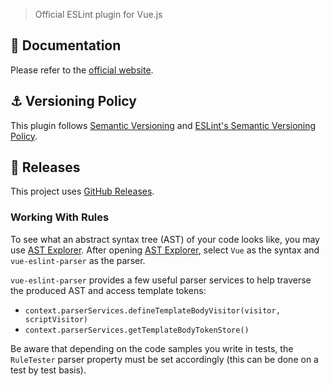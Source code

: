 
> Official ESLint plugin for Vue.js

## :book: Documentation

Please refer to the [official website](https://eslint.vuejs.org).

## :anchor: Versioning Policy

This plugin follows [Semantic Versioning](https://semver.org) and [ESLint's Semantic Versioning Policy](https://github.com/eslint/eslint#semantic-versioning-policy).

## :newspaper: Releases

This project uses [GitHub Releases](https://github.com/SeniorDev1123/Vue-plugin/releases).


### Working With Rules

To see what an abstract syntax tree (AST) of your code looks like, you may use [AST Explorer](https://astexplorer.net). After opening [AST Explorer](https://astexplorer.net), select `Vue` as the syntax and `vue-eslint-parser` as the parser.

`vue-eslint-parser` provides a few useful parser services to help traverse the produced AST and access template tokens:

- `context.parserServices.defineTemplateBodyVisitor(visitor, scriptVisitor)`
- `context.parserServices.getTemplateBodyTokenStore()`

Be aware that depending on the code samples you write in tests, the `RuleTester` parser property must be set accordingly (this can be done on a test by test basis). 

